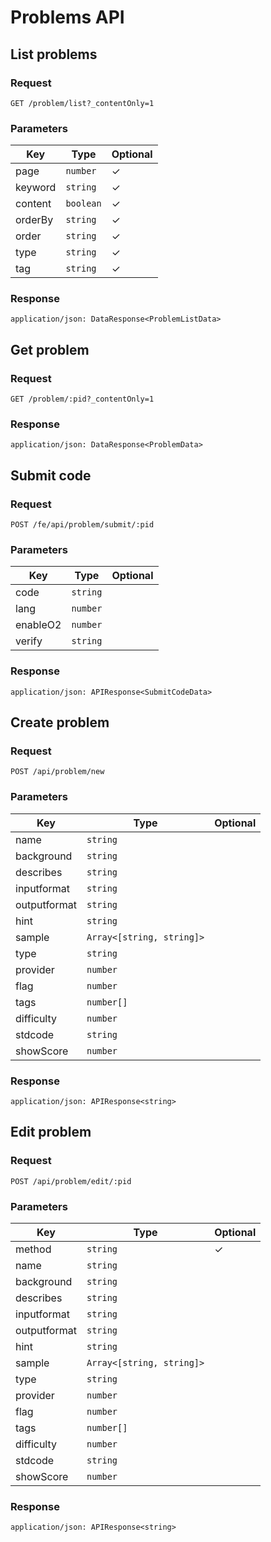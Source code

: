 # Problems API

## List problems

### Request

```
GET /problem/list?_contentOnly=1
```

### Parameters

| Key | Type | Optional |
|-|-|-|
| page | `number` | ✓ |
| keyword | `string` | ✓ |
| content | `boolean` | ✓ |
| orderBy | `string` | ✓ |
| order | `string` | ✓ |
| type | `string` | ✓ |
| tag | `string` | ✓ |

### Response

```
application/json: DataResponse<ProblemListData>
```

## Get problem

### Request

```
GET /problem/:pid?_contentOnly=1
```

### Response

```
application/json: DataResponse<ProblemData>
```

## Submit code

### Request

```
POST /fe/api/problem/submit/:pid
```

### Parameters

| Key | Type | Optional |
|-|-|-|
| code | `string` | |
| lang | `number` | |
| enableO2 | `number` | |
| verify | `string` | |

### Response

```
application/json: APIResponse<SubmitCodeData>
```

## Create problem

### Request

```
POST /api/problem/new
```

### Parameters

| Key | Type | Optional |
|-|-|-|
| name | `string` | |
| background | `string` | |
| describes | `string` | |
| inputformat | `string` | |
| outputformat | `string` | |
| hint | `string` | |
| sample | `Array<[string, string]>` | |
| type | `string` | |
| provider | `number` | |
| flag | `number` | |
| tags | `number[]` | |
| difficulty | `number` | |
| stdcode | `string` | |
| showScore | `number` | |

### Response

```
application/json: APIResponse<string>
```

## Edit problem

### Request

```
POST /api/problem/edit/:pid
```

### Parameters

| Key | Type | Optional |
|-|-|-|
| method | `string` | ✓ |
| name | `string` | |
| background | `string` | |
| describes | `string` | |
| inputformat | `string` | |
| outputformat | `string` | |
| hint | `string` | |
| sample | `Array<[string, string]>` | |
| type | `string` | |
| provider | `number` | |
| flag | `number` | |
| tags | `number[]` | |
| difficulty | `number` | |
| stdcode | `string` | |
| showScore | `number` | |

### Response

```
application/json: APIResponse<string>
```

